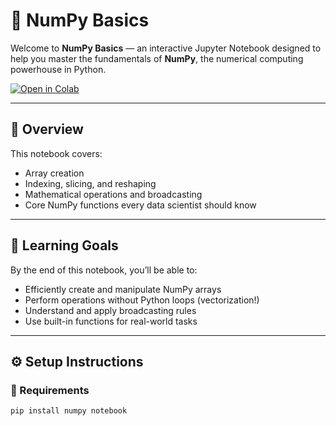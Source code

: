 # 🧮 NumPy Basics

Welcome to **NumPy Basics** — an interactive Jupyter Notebook designed to help you master the fundamentals of **NumPy**, the numerical computing powerhouse in Python.

[![Open in Colab](https://colab.research.google.com/assets/colab-badge.svg)](#)

---

## 📌 Overview

This notebook covers:

- Array creation
- Indexing, slicing, and reshaping
- Mathematical operations and broadcasting
- Core NumPy functions every data scientist should know

---

## 🎯 Learning Goals

By the end of this notebook, you’ll be able to:

- Efficiently create and manipulate NumPy arrays
- Perform operations without Python loops (vectorization!)
- Understand and apply broadcasting rules
- Use built-in functions for real-world tasks

---

## ⚙️ Setup Instructions

### 🔗 Requirements
```bash
pip install numpy notebook
